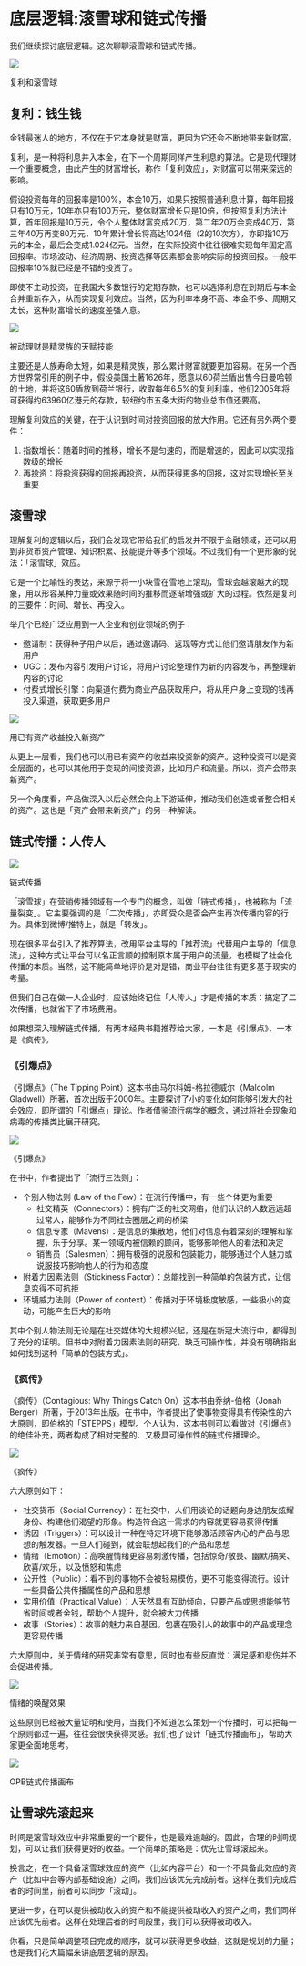 # 底层逻辑:滚雪球和链式传播

我们继续探讨底层逻辑。这次聊聊滚雪球和链式传播。

![](https://res07.ftqq.com/wp-content/uploads/2024/03/image-43-1024x651.png)

复利和滚雪球

复利：钱生钱
------

金钱最迷人的地方，不仅在于它本身就是财富，更因为它还会不断地带来新财富。

复利，是一种将利息并入本金，在下一个周期同样产生利息的算法。它是现代理财一个重要概念，由此产生的财富增长，称作「复利效应」，对财富可以带来深远的影响。

假设投资每年的回报率是100%，本金10万，如果只按照普通利息计算，每年回报只有10万元，10年亦只有100万元，整体财富增长只是10倍，但按照复利方法计算，首年回报是10万元，令个人整体财富变成20万，第二年20万会变成40万，第三年40万再变80万元，10年累计增长将高达1024倍（2的10次方），亦即指10万元的本金，最后会变成1.024亿元。当然，在实际投资中往往很难实现每年固定高回报率。市场波动、经济周期、投资选择等因素都会影响实际的投资回报。一般年回报率10%就已经是不错的投资了。

即使不主动投资，在我国大多数银行的定期存款，也可以选择利息在到期后与本金合并重新存入，从而实现复利效应。当然，因为利率本身不高、本金不多、周期又太长，这种财富增长的速度差强人意。

![](https://res07.ftqq.com/wp-content/uploads/2024/03/image-42-817x1024.png)

被动理财是精灵族的天赋技能

主要还是人族寿命太短，如果是精灵族，那么累计财富就要更加容易。在另一个西方世界常引用的例子中，假设美国土著1626年，愿意以60荷兰盾出售今日曼哈顿的土地，并将这60盾放到荷兰银行，收取每年6.5%的复利利率，他们2005年将可获得约63960亿港元的存款，较纽约市五条大街的物业总市值还要高。

理解复利效应的关键，在于认识到时间对投资回报的放大作用。它还有另外两个要件：

1.  指数增长：随着时间的推移，增长不是匀速的，而是增速的，因此可以实现指数级的增长
2.  再投资：将投资获得的回报再投资，从而获得更多的回报，这对实现增长至关重要

滚雪球
---

理解复利的逻辑以后，我们会发现它带给我们的启发并不限于金融领域，还可以用到非货币资产管理、知识积累、技能提升等多个领域。不过我们有一个更形象的说法：「滚雪球」效应。

它是一个比喻性的表达，来源于将一小块雪在雪地上滚动，雪球会越滚越大的现象，用以形容某种力量或效果随时间的推移而逐渐增强或扩大的过程。依然是复利的三要件：时间、增长、再投入。

举几个已经广泛应用到一人企业和创业领域的例子：

-   邀请制：获得种子用户以后，通过邀请码、返现等方式让他们邀请朋友作为新用户
-   UGC：发布内容引发用户讨论，将用户讨论整理作为新的内容发布，再整理新内容的讨论
-   付费式增长引擎：向渠道付费为商业产品获取用户，将从用户身上变现的钱再投入渠道，获取更多用户

![](https://res07.ftqq.com/wp-content/uploads/2024/03/image-44-800x1024.png)

用已有资产收益投入新资产

从更上一层看，我们也可以用已有资产的收益来投资新的资产。这种投资可以是资金层面的，也可以其他用于变现的间接资源，比如用户和流量。所以，资产会带来新资产。

另一个角度看，产品做深入以后必然会向上下游延伸，推动我们创造或者整合相关的资产。这也是「资产会带来新资产」的另一种解读。

链式传播：人传人
--------

![](https://res07.ftqq.com/wp-content/uploads/2024/03/image-45-1024x894.png)

链式传播

「滚雪球」在营销传播领域有一个专门的概念，叫做「链式传播」，也被称为「流量裂变」。它主要强调的是「二次传播」，亦即受众是否会产生再次传播内容的行为。具体到微博/推特上，就是「转发」。

现在很多平台引入了推荐算法，改用平台主导的「推荐流」代替用户主导的「信息流」，这种方式让平台可以名正言顺的控制原本属于用户的流量，也模糊了社会化传播的本质。当然，这不能简单地评价是对是错，商业平台往往有更多基于现实的考量。

但我们自己在做一人企业时，应该始终记住「人传人」才是传播的本质：搞定了二次传播，也就省下了市场费用。

如果想深入理解链式传播，有两本经典书籍推荐给大家，一本是《引爆点》、一本是《疯传》。

### 《引爆点》

《引爆点》（The Tipping Point）这本书由马尔科姆-格拉德威尔（Malcolm Gladwell）所著，首次出版于2000年。主要探讨了小的变化如何能够引发大的社会效应，即所谓的「引爆点」理论。作者借鉴流行病学的概念，通过将社会现象和病毒的传播类比展开研究。

![](https://res07.ftqq.com/wp-content/uploads/2024/03/image-46-722x1024.png)

《引爆点》

在书中，作者提出了「流行三法则」：

-   个别人物法则 (Law of the Few）：在流行传播中，有一些个体更为重要
    -   社交精英（Connectors）：拥有广泛的社交网络，他们认识的人数远远超过常人，能够作为不同社会圈层之间的桥梁
    -   信息专家（Mavens）：是信息的集散地，他们对信息有着深刻的理解和掌握，乐于分享。某一领域内被信赖的顾问，能够影响他人的看法和决定
    -   销售员（Salesmen）：拥有极强的说服和包装能力，能够通过个人魅力或说服技巧影响他人的行为和态度
-   附着力因素法则（Stickiness Factor）：总能找到一种简单的包装方式，让信息变得不可抗拒
-   环境威力法则（Power of context）：传播对于环境极度敏感，一些极小的变动，可能产生巨大的影响

其中个别人物法则无论是在社交媒体的大规模兴起，还是在新冠大流行中，都得到了充分的证明。但书中对附着力因素法则的研究，缺乏可操作性，并没有明确指出如何找到这种「简单的包装方式」。

### 《疯传》

《疯传》（Contagious: Why Things Catch On）这本书由乔纳-伯格（Jonah Berger）所著，于2013年出版。在书中，作者提出了使事物变得具有传染性的六大原则，即伯格的「STEPPS」模型。个人认为，这本书则可以看做对《引爆点》的绝佳补充，两者构成了相对完整的、又极具可操作性的链式传播理论。

![](https://res07.ftqq.com/wp-content/uploads/2024/03/image-47-712x1024.png)

《疯传》

六大原则如下：

-   社交货币（Social Currency）：在社交中，人们用谈论的话题向身边朋友炫耀身份、构建他们渴望的形象。构造符合这一需求的内容就更容易获得传播
-   诱因（Triggers）：可以设计一种在特定环境下能够激活顾客内心的产品与思想的触发器。一旦人们碰到，就会联想起我们的产品和思想
-   情绪（Emotion）：高唤醒情绪更容易刺激传播，包括惊奇/敬畏、幽默/搞笑、欣喜/欢乐，以及愤怒和焦虑
-   公开性（Public）：看不到的事物不会被轻易模仿，更不可能变得流行。设计一些具备公共传播属性的产品和思想
-   实用价值（Practical Value）：人天然具有互助倾向，只要产品或思想能够节省时间或者金钱，帮助个人提升，就会被大力传播
-   故事（Stories）：故事的魅力来自基因。包裹在吸引人的故事中的产品或理念更容易传播

六大原则中，关于情绪的研究非常有意思，同时也有些反直觉：满足感和悲伤并不会促进传播。

![](https://res07.ftqq.com/wp-content/uploads/2024/03/image-48-1024x227.png)

情绪的唤醒效果

这些原则已经被大量证明和使用，当我们不知道怎么策划一个传播时，可以把每一个原则都过一遍，往往会很快获得灵感。我们也了设计「链式传播画布」，帮助大家更全面地思考。

![](https://res07.ftqq.com/wp-content/uploads/2024/03/opb-chain-propagation-1024x573.png)

OPB链式传播画布

让雪球先滚起来
-------

时间是滚雪球效应中非常重要的一个要件，也是最难逾越的。因此，合理的时间规划，可以让我们获得更好的收益。一个简单的策略是：优先让雪球滚起来。

换言之，在一个具备滚雪球效应的资产（比如内容平台）和一个不具备此效应的资产（比如中台等内部基础设施）之间，我们应该优先完成前者。这样在我们完成后者的时间里，前者可以同步「滚动」。

更进一步，在可以提供被动收入的资产和不能提供被动收入的资产之间，我们同样应该优先前者。这样在处理后者的时间段里，我们可以获得被动收入。

你看，只是简单调整项目完成的顺序，就可以获得更多收益，这就是规划的力量；也是我们花大篇幅来讲底层逻辑的原因。